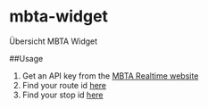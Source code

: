 mbta-widget
===========

Übersicht MBTA Widget

##Usage
1. Get an API key from the [MBTA Realtime website](http://realtime.mbta.com/Portal/)
2. Find your route id [here](http://realtime.mbta.com/developer/api/v2/routes?api_key=wX9NwuHnZU2ToO7GmGR9uw&format=json)
3. Find your stop id [here](http://realtime.mbta.com/developer/api/v2/stopsbyroute?api_key=wX9NwuHnZU2ToO7GmGR9uw&route=933_&format=json)

